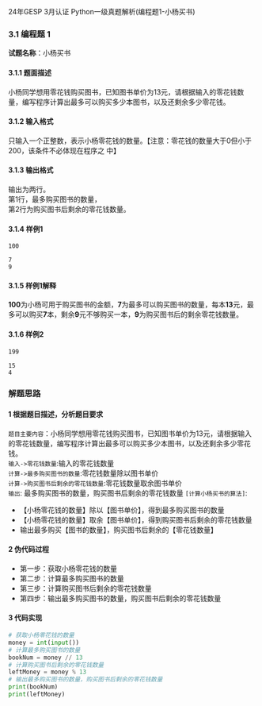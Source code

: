 
24年GESP 3月认证 Python一级真题解析(编程题1-小杨买书)  

### 3.1 编程题 1  
**试题名称**：小杨买书  
#### 3.1.1 题面描述    
小杨同学想用零花钱购买图书，已知图书单价为13元，请根据输入的零花钱数量，编写程序计算出最多可以购买多少本图书，以及还剩余多少零花钱。  

#### 3.1.2 输入格式  
只输入一个正整数，表示小杨零花钱的数量。【注意：零花钱的数量大于0但小于200，该条件不必体现在程序之
中】
#### 3.1.3 输出格式  
输出为两行。  
第1行，最多购买图书的数量，  
第2行为购买图书后剩余的零花钱数量。
#### 3.1.4 样例1
```
100
```
```
7
9
```
#### 3.1.5 样例1解释  
**100**为小杨可用于购买图书的金额，**7**为最多可以购买图书的数量，每本**13**元，最多可以购买**7**本，剩余**9**元不够购买一本，**9**为购买图书后的剩余零花钱数量。
 
#### 3.1.6 样例2
```
199
```
```
15
4
```

### 解题思路

#### 1 根据题目描述，分析题目要求

``题目主要内容``：小杨同学想用零花钱购买图书，已知图书单价为13元，请根据输入的零花钱数量，编写程序计算出最多可以购买多少本图书，以及还剩余多少零花钱。  
``输入->零花钱数量``:输入的零花钱数量  
``计算->最多购买图书的数量``:零花钱数量除以图书单价  
``计算->购买图书后剩余的零花钱数量``:零花钱数量取余图书单价  
``输出``: 最多购买图书的数量，购买图书后剩余的零花钱数量
``[计算小杨买书的算法]``:  

* 【小杨零花钱的数量】除以【图书单价】，得到最多购买图书的数量
* 【小杨零花钱的数量】取余【图书单价】，得到购买图书后剩余的零花钱数量
* 输出最多购买【图书的数量】，购买图书后剩余的【零花钱数量】
 

#### 2 伪代码过程
* 第一步：获取小杨零花钱的数量
* 第二步：计算最多购买图书的数量
* 第三步：计算购买图书后剩余的零花钱数量
* 第四步：输出最多购买图书的数量，购买图书后剩余的零花钱数量

 

#### 3 代码实现

```python 
# 获取小杨零花钱的数量
money = int(input())
# 计算最多购买图书的数量
bookNum = money // 13
# 计算购买图书后剩余的零花钱数量
leftMoney = money % 13
# 输出最多购买图书的数量，购买图书后剩余的零花钱数量
print(bookNum)
print(leftMoney)
```
